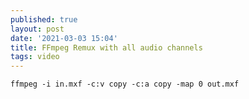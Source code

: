 ```yaml
---
published: true
layout: post
date: '2021-03-03 15:04'
title: FFmpeg Remux with all audio channels
tags: video 
---
```

    ffmpeg -i in.mxf -c:v copy -c:a copy -map 0 out.mxf
